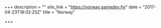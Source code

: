 +++
description = ""
site_link = "https://norway.gamedev.fyi"
date = "2017-04-23T18:02:25Z"
title = "Norway"

+++

